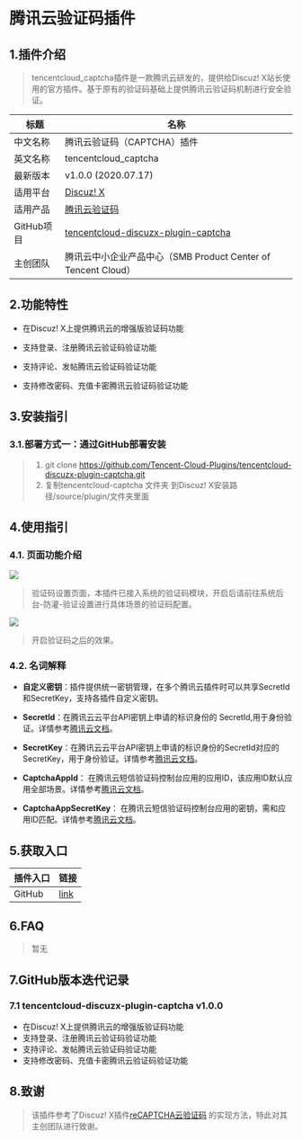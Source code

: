 # 腾讯云验证码插件

## 1.插件介绍

> tencentcloud_captcha插件是一款腾讯云研发的，提供给Discuz! X站长使用的官方插件。基于原有的验证码基础上提供腾讯云验证码机制进行安全验证。

| 标题       | 名称                                                         |
| ---------- | ------------------------------------------------------------ |
| 中文名称   | 腾讯云验证码（CAPTCHA）插件                                  |
| 英文名称   | tencentcloud_captcha                                         |
| 最新版本   | v1.0.0 (2020.07.17)                                          |
| 适用平台   | [Discuz! X](https://www.discuz.net/forum.php)                |
| 适用产品   | [腾讯云验证码](https://www.discuz.net/forum.php)             |
| GitHub项目 | [tencentcloud-discuzx-plugin-captcha](https://github.com/Tencent-Cloud-Plugins/tencentcloud-discuzx-plugin-captcha) |
| 主创团队   | 腾讯云中小企业产品中心（SMB Product Center of Tencent Cloud） |



## 2.功能特性

- 在Discuz! X上提供腾讯云的增强版验证码功能

- 支持登录、注册腾讯云验证码验证功能

- 支持评论、发帖腾讯云验证码验证功能

- 支持修改密码、充值卡密腾讯云验证码验证功能

  

## 3.安装指引

### 3.1.部署方式一：通过GitHub部署安装

> 1. git clone https://github.com/Tencent-Cloud-Plugins/tencentcloud-discuzx-plugin-captcha.git
> 2. 复制tencentcloud-captcha 文件夹 到Discuz! X安装路径/source/plugin/文件夹里面



## 4.使用指引

### 4.1. 页面功能介绍

![](../images/DiscuzX/captcha/captcha1.png)

> 验证码设置页面，本插件已接入系统的验证码模块，开启后请前往系统后台-防灌-验证设置进行具体场景的验证码配置。

![](../images/DiscuzX/captcha/captcha2.png)

> 开启验证码之后的效果。



### 4.2. 名词解释

- **自定义密钥**：插件提供统一密钥管理，在多个腾讯云插件时可以共享SecretId和SecretKey，支持各插件自定义密钥。

- **SecretId**：在腾讯云云平台API密钥上申请的标识身份的 SecretId,用于身份验证。详情参考[腾讯云文档](https://cloud.tencent.com/document/product)。

- **SecretKey**：在腾讯云云平台API密钥上申请的标识身份的SecretId对应的SecretKey，用于身份验证。详情参考[腾讯云文档](https://cloud.tencent.com/document/product)。

- **CaptchaAppId**： 在腾讯云短信验证码控制台应用的应用ID，该应用ID默认应用全部场景。详情参考[腾讯云文档](https://cloud.tencent.com/document/product)。

- **CaptchaAppSecretKey**： 在腾讯云短信验证码控制台应用的密钥，需和应用ID匹配。详情参考[腾讯云文档](https://cloud.tencent.com/document/product)。

  



## 5.获取入口

| 插件入口 | 链接                                                         |
| -------- | ------------------------------------------------------------ |
| GitHub   | [link](https://github.com/Tencent-Cloud-Plugins/tencentcloud-discuzx-plugin-captcha) |



## 6.FAQ

> 暂无



## 7.GitHub版本迭代记录

### 7.1 tencentcloud-discuzx-plugin-captcha v1.0.0

- 在Discuz! X上提供腾讯云的增强版验证码功能
- 支持登录、注册腾讯云验证码验证功能
- 支持评论、发帖腾讯云验证码验证功能
- 支持修改密码、充值卡密腾讯云验证码验证功能



## 8.致谢

> 该插件参考了Discuz! X插件[reCAPTCHA云验证码](https://github.com/popcorner/discuz_recaptcha) 的实现方法，特此对其主创团队进行致谢。